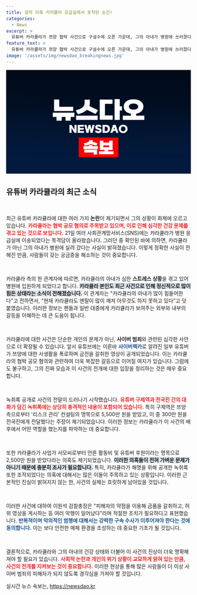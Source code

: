 ```yaml
---
title: 잠적 의혹 카라큘라 응급실에서 포착된 순간!
categories:
  - News
excerpt: >
  유튜버 카라큘라가 쯔양 협박 사건으로 구설수에 오른 가운데, 그의 아내가 병원에 쓰러졌다는 소식이 전해졌다. 극단적 선택은 없다고 전해지지만, 카라큘라의 멘탈도 심각하다는 분석이 이어지고 있다. 클릭해 사건의 전말을 확인해보세요!
feature_text: >
  유튜버 카라큘라가 쯔양 협박 사건으로 구설수에 오른 가운데, 그의 아내가 병원에 쓰러졌다는 소식이 전해졌다. 극단적 선택은 없다고 전해지지만, 카라큘라의 멘탈도 심각하다는 분석이 이어지고 있다. 클릭해 사건의 전말을 확인해보세요!
image: '/assets/img/newsdao_breakingnews.jpg'
---
```


<p><img src="/assets/img/newsdao_breakingnews.jpg" alt="implanttips 속보" /></p>

<h2 data-ke-size="size26">유튜버 카라큘라의 최근 소식</h2>

<p data-ke-size="size16">&nbsp;</p>

<p>최근 유튜버 카라큘라에 대한 여러 가지 <b>논란</b>이 제기되면서 그의 상황이 화제에 오르고 있습니다. <b><span style="color: #ee2323;">카라큘라는 협박 공모 혐의로 주목받고 있으며, 이로 인해 심각한 건강 문제를 겪고 있는 것으로 보입니다.</span></b> 21일 여러 사회관계망서비스(SNS)에는 카라큘라가 병원 응급실에 이송되었다는 목격담이 올라왔습니다. 그러던 중 확인된 바에 의하면, 카라큘라가 아닌 그의 아내가 병원에 실려 갔다는 사실이 밝혀졌습니다. 이렇게 정확한 사실이 전해진 만큼, 사람들이 갖는 궁금증을 해소하는 것이 중요합니다.</p>

<p data-ke-size="size16">&nbsp;</p>

<p>카라큘라 측의 한 관계자에 따르면, 카라큘라의 아내가 심한 <b>스트레스 상황</b>을 겪고 있어 병원에 입원하게 되었다고 합니다. <b><span style="background-color: #21538527;">카라큘라 본인도 최근 사건으로 인해 정신적으로 많이 힘든 상태라는 소식이 전해졌습니다.</span></b> 이 관계자는 "카라큘라의 아내가 많이 힘들어한다"고 전하면서, "현재 카라큘라도 멘탈이 많이 깨져 아무것도 하지 못하고 있다"고 덧붙였습니다. 이러한 정보는 팬들과 일반 대중에게 카라큘라가 보여주는 외부와 내부의 갈등을 이해하는 데 큰 도움이 됩니다.</p>

<p data-ke-size="size16">&nbsp;</p>

<p>카라큘라에 대한 사건은 단순한 개인의 문제가 아닌, <b>사이버 범죄</b>와 관련된 심각한 사안으로 더 확장될 수 있습니다. 앞서 유튜브에는 이른바 <b><span style="color: #1a5490;">사이버렉카</span></b>로 알려진 일부 유튜버가 쯔양에 대한 사생활을 폭로하며 금전을 갈취한 영상이 공개되었습니다. 이는 카라큘라의 협박 공모 혐의와 관련하여 더욱 복잡한 갈등으로 이어질 여지가 있습니다. 그럼에도 불구하고, 그의 진짜 모습과 이 사건의 전개에 대한 입장을 정리하는 것은 매우 중요합니다.</p>

<p data-ke-size="size16">&nbsp;</p>

<p>녹취록 공개로 사건의 전말이 드러나기 시작했습니다. <b><span style="color: #ee2323;">유튜버 구제역과 전국진 간의 대화가 담긴 녹취록에는 상당히 충격적인 내용이 포함되어 있습니다.</span></b> 특히 구제역은 쯔양 측으로부터 '리스크 관리' 컨설팅의 명목으로 5,500만 원을 받았고, 이 중 300만 원을 전국진에게 전달했다는 주장이 제기되었습니다. 이러한 정보는 카라큘라가 이 사건의 배후에서 어떤 역할을 했는지를 파악하는 데 중요합니다.</p>

<p data-ke-size="size16">&nbsp;</p>

<p>또한 카라큘라가 사업가 서모씨로부터 언론 활동비 및 유튜버 후원이라는 명목으로 2,500만 원을 받았다라는 의혹도 제기되었습니다. <b><span style="background-color: #21538527;">이러한 의혹들이 전혀 가벼운 문제가 아니기 때문에 충분히 조사가 필요합니다.</span></b> 특히, 카라큘라가 해명을 위해 공개한 녹취록 또한 조작되었다는 의혹에 대해서는 많은 이들이 주목하고 있는 상황입니다. 이러한 근본적인 진실이 밝혀지지 않는 한, 사건의 실체는 흐릿하게 남아있을 것입니다.</p>

<p data-ke-size="size16">&nbsp;</p>

<p>이러한 사건에 대하여 이원석 검찰총장은 "피해자의 약점을 이용해 금품을 갈취하고, 허위 영상을 게시하는 등 여러 악행이 일어났다"라며 적절한 조치가 필요하다고 표현했습니다. <b><span style="color: #1a5490;">반복적이며 악의적인 범행에 대해서는 강력한 구속 수사가 이루어져야 한다는 것에 동의합니다.</span></b> 이는 보다 안전한 매체 환경을 조성하는 데 중요한 기초가 될 것입니다.</p>

<p data-ke-size="size16">&nbsp;</p>

<p>결론적으로, 카라큘라와 그의 아내의 건강 상태와 더불어 이 사건의 진상이 더욱 명확해져야 할 필요가 있습니다. <b><span style="color: #ee2323;">사회적 논란과 개인의 위기 상황이 교묘하게 얽혀 있는 만큼, 사건의 전개를 지켜보는 것이 중요합니다.</span></b> 이러한 현상을 통해 많은 사람들이 더 이상 사이버 범죄의 피해자가 되지 않도록 경각심을 가져야 할 것입니다.</p>
실시간 뉴스 속보는, <a href="https://newsdao.kr" rel="dofollow">https://newsdao.kr</a>


